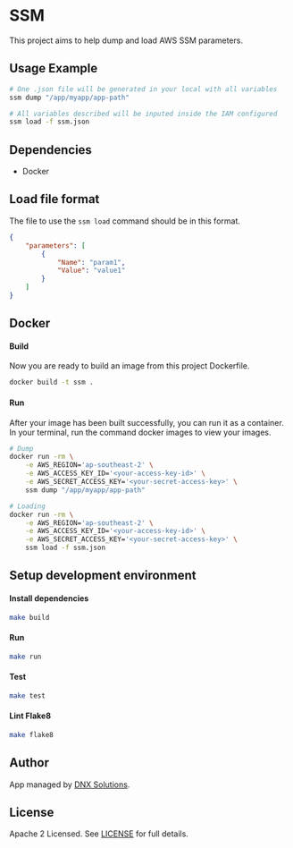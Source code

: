# SSM
This project aims to help dump and load AWS SSM parameters.


## Usage Example
```bash
# One .json file will be generated in your local with all variables
ssm dump "/app/myapp/app-path"

# All variables described will be inputed inside the IAM configured
ssm load -f ssm.json
```

## Dependencies
- Docker

## Load file format
The file to use the `ssm load` command should be in this format.
```json
{
    "parameters": [
        {
            "Name": "param1",
            "Value": "value1"
        }
    ]
}
```

## Docker

#### Build
Now you are ready to build an image from this project Dockerfile.
```bash
docker build -t ssm .
```

#### Run

After your image has been built successfully, you can run it as a container. In your terminal, run the command docker images to view your images.

```bash
# Dump
docker run -rm \
    -e AWS_REGION='ap-southeast-2' \
    -e AWS_ACCESS_KEY_ID='<your-access-key-id>' \
    -e AWS_SECRET_ACCESS_KEY='<your-secret-access-key>' \
    ssm dump "/app/myapp/app-path"

# Loading
docker run -rm \
    -e AWS_REGION='ap-southeast-2' \
    -e AWS_ACCESS_KEY_ID='<your-access-key-id>' \
    -e AWS_SECRET_ACCESS_KEY='<your-secret-access-key>' \
    ssm load -f ssm.json
```

## Setup development environment

#### Install dependencies

```bash
make build
```

#### Run
```bash
make run
```

#### Test
```bash
make test
```

#### Lint Flake8
```bash
make flake8
```

## Author
App managed by [DNX Solutions](https://github.com/DNXLabs).

## License
Apache 2 Licensed. See [LICENSE](https://github.com/DNXLabs/ssm-loader/blob/master/LICENSE) for full details.